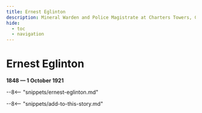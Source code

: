 ```yaml
---
title: Ernest Eglinton
description: Mineral Warden and Police Magistrate at Charters Towers, Gympie, and Brisbane
hide:
  - toc
  - navigation 
---
```


# Ernest Eglinton

**1848 — 1 October 1921**

--8<-- "snippets/ernest-eglinton.md"


--8<-- "snippets/add-to-this-story.md"